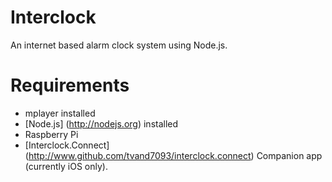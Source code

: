 ﻿# Interclock
An internet based alarm clock system using Node.js.

# Requirements

* mplayer installed
* [Node.js] (http://nodejs.org) installed
* Raspberry Pi
* [Interclock.Connect] (http://www.github.com/tvand7093/interclock.connect) Companion app (currently iOS only).



